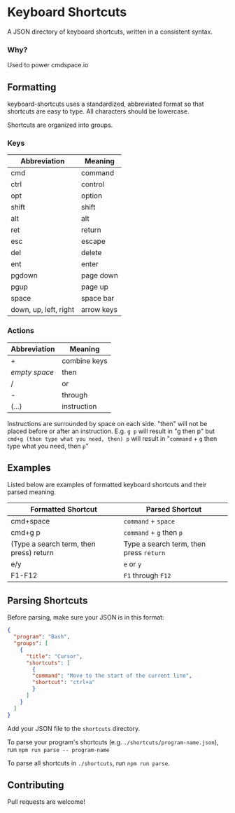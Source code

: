 # Keyboard Shortcuts

A JSON directory of keyboard shortcuts, written in a consistent syntax.

### Why?

Used to power cmdspace.io

## Formatting

keyboard-shortcuts uses a standardized, abbreviated format so that shortcuts are easy to type. All characters should be lowercase.

Shortcuts are organized into groups.

### Keys

| Abbreviation | Meaning |
| ------------- | ---------- |
| cmd           | command    |
| ctrl          | control    |
| opt           | option     |
| shift         | shift      |
| alt           | alt        |
| ret           | return     |
| esc           | escape     |
| del           | delete     |
| ent           | enter      |
| pgdown        | page down  |
| pgup          | page up    |
| space         | space bar  |
| down, up, left, right | arrow keys |

### Actions
| Abbreviation  | Meaning    |
| ------------- | -----------|
| +             | combine keys|
| _empty space_ | then       |
| /             | or         |
| -             | through    |
| (...)         | instruction|

Instructions are surrounded by space on each side. "then" will not be placed before or after an instruction.
E.g. `g p` will result in "g then p"
but `cmd+g (then type what you need, then) p` will result in "`command` + `g` then type what you need, then `p`"

## Examples

Listed below are examples of formatted keyboard shortcuts and their parsed meaning.

| Formatted Shortcut | Parsed Shortcut |
| ------------------ | --------------- |
| cmd+space          | `command` + `space` |
| cmd+g p            | `command` + `g` then `p` |
| (Type a search term, then press) return | Type a search term, then press `return` |
| e/y                | `e` or `y`       |
| F1-F12             | `F1` through `F12` |

## Parsing Shortcuts

Before parsing, make sure your JSON is in this format:

```json
{
  "program": "Bash",
  "groups": [
    {
      "title": "Cursor",
      "shortcuts": [
        {
        "command": "Move to the start of the current line",
        "shortcut": "ctrl+a"
        }
      ]
    }
  ]
}
```

Add your JSON file to the `shortcuts` directory.

To parse your program's shortcuts (e.g. `./shortcuts/program-name.json`), run `npm run parse -- program-name`

To parse all shortcuts in `./shortcuts`, run `npm run parse`.

## Contributing

Pull requests are welcome!